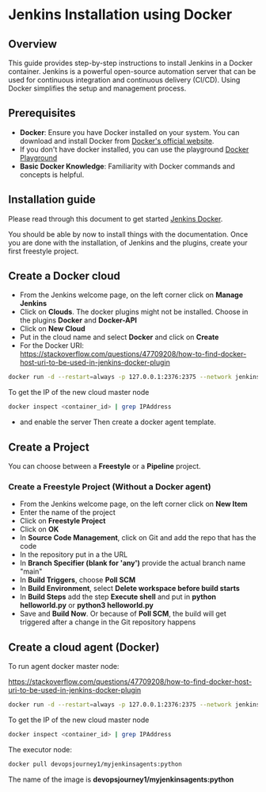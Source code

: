 # Jenkins Installation using Docker

## Overview
This guide provides step-by-step instructions to install Jenkins in a Docker container. Jenkins is a powerful open-source automation server that can be used for continuous integration and continuous delivery (CI/CD). Using Docker simplifies the setup and management process.

## Prerequisites
- **Docker**: Ensure you have Docker installed on your system. You can download and install Docker from [Docker's official website](https://docs.docker.com/get-docker/).
- If you don't have docker installed, you can use the playground [Docker Playground](https://labs.play-with-docker.com/)
- **Basic Docker Knowledge**: Familiarity with Docker commands and concepts is helpful.

## Installation guide
Please read through this document to get started [Jenkins Docker](https://www.jenkins.io/doc/book/installing/docker/).

You should be able by now to install things with the documentation. Once you are done with the installation, of Jenkins and the plugins, create your first freestyle project.

## Create a Docker cloud

- From the Jenkins welcome page, on the left corner click on **Manage Jenkins**
- Click on **Clouds**. The docker plugins might not be installed. Choose in the plugins **Docker** and **Docker-API**
- Click on **New Cloud**
- Put in the cloud name and select **Docker** and click on **Create**
- For the Docker URI: 
https://stackoverflow.com/questions/47709208/how-to-find-docker-host-uri-to-be-used-in-jenkins-docker-plugin

```bash
docker run -d --restart=always -p 127.0.0.1:2376:2375 --network jenkins -v /var/run/docker.sock:/var/run/docker.sock alpine/socat tcp-listen:2375,fork,reuseaddr unix-connect:/var/run/docker.sock
```
To get the IP of the new cloud master node

```bash
docker inspect <container_id> | grep IPAddress
```
- and enable the server
Then create a docker agent template. 

## Create a Project

You can choose between a **Freestyle** or a **Pipeline** project. 

### Create a Freestyle Project (Without a Docker agent)

- From the Jenkins welcome page, on the left corner click on **New Item**
- Enter the name of the project
- Click on **Freestyle Project**
- Click on **OK**
- In **Source Code Management**, click on Git and add the repo that has the code
- In the repository put in a the URL
- In **Branch Specifier (blank for 'any')** provide the actual branch name "main"
- In **Build Triggers**, choose **Poll SCM**
- In **Build Environment**, select **Delete workspace before build starts**
- In **Build Steps** add the step **Execute shell** and put in **python helloworld.py** or **python3 helloworld.py**
- Save and **Build Now**. Or because of **Poll SCM**, the build will get triggered after a change in the Git repository happens

## Create a cloud agent (Docker)

To run agent docker master node: 

https://stackoverflow.com/questions/47709208/how-to-find-docker-host-uri-to-be-used-in-jenkins-docker-plugin

```bash
docker run -d --restart=always -p 127.0.0.1:2376:2375 --network jenkins -v /var/run/docker.sock:/var/run/docker.sock alpine/socat tcp-listen:2375,fork,reuseaddr unix-connect:/var/run/docker.sock
```
To get the IP of the new cloud master node

```bash
docker inspect <container_id> | grep IPAddress
```

The executor node:

```bash
docker pull devopsjourney1/myjenkinsagents:python
```
The name of the image is **devopsjourney1/myjenkinsagents:python**
